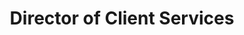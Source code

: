 ---
layout: staff
name: Jason Izu
title: "Director of Client Services"
bio_html: "<p>Originally from San Diego, CA, Jason came to Hawaii to attend the University of Hawaii at Manoa where he earned his bachelor's degree in business administration in accounting. He currently holds his real estate broker's license and CPA license from California. Jason brings over 10 years of experience in operations, financial management, accounting, and audit services to his role as Director of Client Services.</p>"
email: example@mail.com
linkedin: https://www.linkedin.com/
profile_image: /uploads/jason-izu.jpg
---